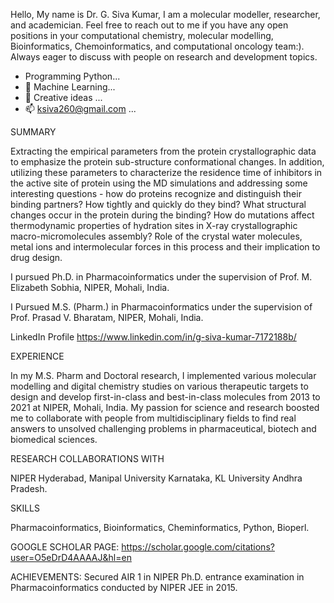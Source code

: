 Hello, My name is Dr. G. Siva Kumar, I am a molecular modeller, researcher, and academician. Feel free to reach out to me if you have any open positions in your computational chemistry, molecular modelling, Bioinformatics, Chemoinformatics, and computational oncology team:). Always eager to discuss with people on research and development topics.
- Programming Python...
- 🌱 Machine Learning...
- 💞️ Creative ideas ...
- 📫 ksiva260@gmail.com ...

SUMMARY

Extracting the empirical parameters from the protein crystallographic data to emphasize the protein sub-structure conformational changes. In addition, utilizing these parameters to characterize the residence time of inhibitors in the active site of protein using the MD simulations and addressing some interesting questions - how do proteins recognize and distinguish their binding partners? How tightly and quickly do they bind? What structural changes occur in the protein during the binding? How do mutations affect thermodynamic properties of hydration sites in X-ray crystallographic macro-micromolecules assembly? Role of the crystal water molecules, metal ions and intermolecular forces in this process and their implication to drug design.

I pursued Ph.D. in Pharmacoinformatics under the supervision of Prof. M. Elizabeth Sobhia, NIPER, Mohali, India.

I Pursued M.S. (Pharm.) in Pharmacoinformatics under the supervision of Prof. Prasad V. Bharatam, NIPER, Mohali, India.

LinkedIn Profile 
https://www.linkedin.com/in/g-siva-kumar-7172188b/

EXPERIENCE

In my M.S. Pharm and Doctoral research, I implemented various molecular modelling and digital chemistry studies on various therapeutic targets to design and develop first-in-class and best-in-class molecules from 2013 to 2021 at NIPER, Mohali, India. My passion for science and research boosted me to collaborate with people from multidisciplinary fields to find real answers to unsolved challenging problems in pharmaceutical, biotech and biomedical sciences.   

RESEARCH COLLABORATIONS WITH

NIPER Hyderabad, Manipal University Karnataka, KL University Andhra Pradesh.

SKILLS

Pharmacoinformatics, Bioinformatics, Cheminformatics, Python, Bioperl.

GOOGLE SCHOLAR PAGE:
https://scholar.google.com/citations?user=O5eDrD4AAAAJ&hl=en

ACHIEVEMENTS: 
Secured AIR 1 in NIPER Ph.D. entrance examination in Pharmacoinformatics conducted by NIPER JEE in 2015.



<!---
sivasvcop/sivasvcop is a ✨ special ✨ repository because its `README.md` (this file) appears on your GitHub profile.
You can click the Preview link to take a look at your changes.
--->
  
